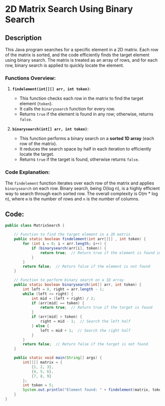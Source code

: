 # 2D Matrix Search Using Binary Search

## Description

This Java program searches for a specific element in a 2D matrix. Each row of the matrix is sorted, and the code efficiently finds the target element using binary search. The matrix is treated as an array of rows, and for each row, binary search is applied to quickly locate the element.

### Functions Overview:

1. **`findelement(int[][] arr, int token)`**:
   - This function checks each row in the matrix to find the target element (`token`).
   - It calls the `binarysearch` function for every row.
   - Returns `true` if the element is found in any row; otherwise, returns `false`.

2. **`binarysearch(int[] arr, int token)`**:
   - This function performs a binary search on a **sorted 1D array** (each row of the matrix).
   - It reduces the search space by half in each iteration to efficiently locate the target.
   - Returns `true` if the target is found, otherwise returns `false`.

### Code Explanation:

The `findelement` function iterates over each row of the matrix and applies `binarysearch` on each row. Binary search, being O(log n), is a highly efficient way to search through each sorted row. The overall complexity is O(m * log n), where `m` is the number of rows and `n` is the number of columns.

## Code:

```java
public class MatrixSearch {

    // Function to find the target element in a 2D matrix
    public static boolean findelement(int arr[][] , int token) {
        for (int i = 0; i < arr.length; i++) {
            if (binarysearch(arr[i], token)) {
                return true;  // Return true if the element is found in any row
            }
        }
        return false;  // Return false if the element is not found
    }

    // Function to perform binary search on a 1D array
    public static boolean binarysearch(int[] arr, int token) {
        int left = 0, right = arr.length - 1;
        while (left <= right) {
            int mid = (left + right) / 2;
            if (arr[mid] == token) {
                return true;  // Return true if the target is found
            }
            if (arr[mid] > token) {
                right = mid - 1;  // Search the left half
            } else {
                left = mid + 1;  // Search the right half
            }
        }
        return false;  // Return false if the target is not found
    }

    public static void main(String[] args) {
        int[][] matrix = {
            {1, 2, 3},
            {4, 5, 6},
            {7, 8, 9}
        };
        int token = 5;
        System.out.println("Element found: " + findelement(matrix, token));
    }
}
